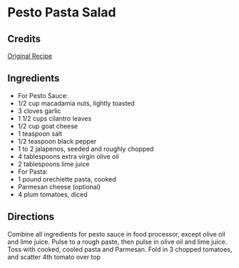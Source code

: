 # Pesto Pasta Salad 

## Credits

[Original Recipe](http://www.foodtv.com/foodtv/recipe/0,6255,12860,FF.html "http://www.foodtv.com/foodtv/recipe/0,6255,12860,FF.html")

## Ingredients

- For Pesto Sauce: 
- 1/2 cup macadamia nuts, lightly toasted
- 3 cloves garlic
- 1 1/2 cups cilantro leaves
- 1/2 cup goat cheese
- 1 teaspoon salt
- 1/2 teaspoon black pepper
- 1 to 2 jalapenos, seeded and roughly chopped
- 4 tablespoons extra virgin olive oil
- 2 tablespoons lime juice
- For Pasta:
- 1 pound orechiette pasta, cooked
- Parmesan cheese (optional)
- 4 plum tomatoes, diced

## Directions

Combine all ingredients for pesto sauce in food processor, except olive oil and lime juice. Pulse to a rough paste, then pulse in olive oil and lime juice. Toss with cooked, cooled pasta and Parmesan. Fold in 3 chopped tomatoes, and scatter 4th tomato over top

